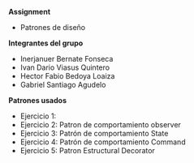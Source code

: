 **Assignment**
- Patrones de diseño

**Integrantes del grupo**
- Inerjanuer Bernate Fonseca
- Ivan Dario Viasus Quintero
- Hector Fabio Bedoya Loaiza
- Gabriel Santiago Agudelo

**Patrones usados**
- Ejercicio 1: 
- Ejercicio 2: Patron de comportamiento observer
- Ejercicio 3: Patrón de comportamiento State
- Ejercicio 4: Patrón de comportamiento Command
- Ejercicio 5: Patron Estructural Decorator

